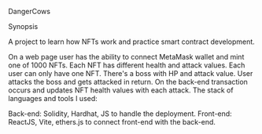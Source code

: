 DangerCows

Synopsis

A project to learn how NFTs work and practice smart contract development.

On a web page user has the ability to connect MetaMask wallet and mint one of 1000 NFTs.
Each NFT has different health and attack values.
Each user can only have one NFT.
There's a boss with HP and attack value.
User attacks the boss and gets attacked in return.
On the back-end transaction occurs and updates NFT health values with each attack.
The stack of languages and tools I used:

Back-end: Solidity, Hardhat, JS to handle the deployment.
Front-end: ReactJS, Vite, ethers.js to connect front-end with the back-end.

